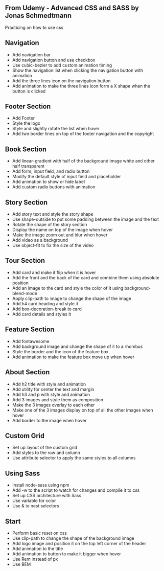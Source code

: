 From Udemy - Advanced CSS and SASS by Jonas Schmedtmann
--------------------------------------------------------
Practicing on how to use css.

Navigation
--------------------------------------------------------
- Add navigation bar
- Add navigation button and use checkbox
- Use cubic-bezier to add custom animation timing
- Show the navigation list when clicking the navigation button with animation
- Add the three lines icon on the navigation button
- Add animation to make the three lines icon form a X shape when the button is clicked

Footer Section
--------------------------------------------------------
- Add Footer
- Style the logo
- Style and slightly rotate the list when hover
- Add two border lines on top of the footer navigation and the copyright

Book Section
--------------------------------------------------------
- Add linear-gradient with half of the background image white and other half transparent
- Add form, input field, and radio button
- Modify the default style of input field and placeholder
- Add animation to show or hide label
- Add custom radio buttons with animation

Story Section
--------------------------------------------------------
- Add story text and style the story shape
- Use shape-outside to put some padding between the image and the text
- Rotate the shape of the story section
- Display the name on top of the image when hover
- Make the image zoom out and blur when hover
- Add video as a background
- Use object-fit to fix the size of the video

Tour Section
--------------------------------------------------------
- Add card and make it flip when it is hover
- Add the front and the back of the card and combine them using absolute position
- Add an image to the card and style the color of it using background-blend-mode
- Apply clip-path to image to change the shape of the image
- Add h4 card heading and style it
- Add box-decoration-break to card
- Add card details and styles it

Feature Section
--------------------------------------------------------
- Add fontawesome
- Add background image and change the shape of it to a rhombus
- Style the border and the icon of the feature box
- Add animation to make the feature box move up when hover

About Section
--------------------------------------------------------
- Add h2 title with style and animation
- Add utility for center the text and margin
- Add h3 and p with style and animation
- Add 3 images and style them as composition
- Make the 3 images overlay to each other
- Make one of the 3 images display on top of all the other images when hover
- Add border to the image when hover

Custom Grid
--------------------------------------------------------
- Set up layout of the custom grid
- Add styles to the row and column
- Use attribute selector to apply the same styles to all columns

Using Sass
--------------------------------------------------------
- Install node-sass using npm
- Add -w to the script to watch for changes and compile it to css
- Set up CSS architecture with Sass
- Use variable for color
- Use & to nest selectors

Start
--------------------------------------------------------
- Perform basic reset on css
- Use clip-path to change the shape of the background image
- Add logo image and position it on the top left corner of the header
- Add animation to the title
- Add animation to button to make it bigger when hover
- Use Rem instead of px
- Use BEM